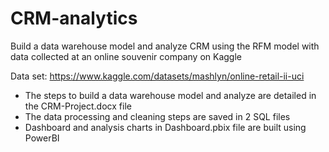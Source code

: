 # CRM-analytics
Build a data warehouse model and analyze CRM using the RFM model with data collected at an online souvenir company on Kaggle 

Data set: https://www.kaggle.com/datasets/mashlyn/online-retail-ii-uci

- The steps to build a data warehouse model and analyze are detailed in the CRM-Project.docx file
- The data processing and cleaning steps are saved in 2 SQL files
- Dashboard and analysis charts in Dashboard.pbix file are built using PowerBI
